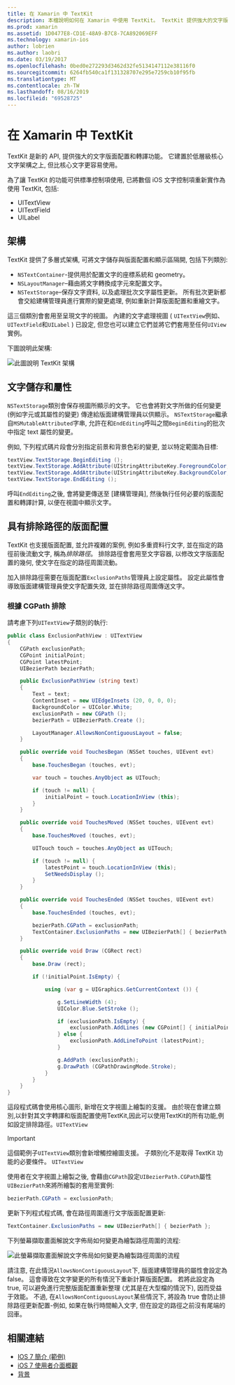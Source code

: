 ```yaml
---
title: 在 Xamarin 中 TextKit
description: 本檔說明如何在 Xamarin 中使用 TextKit。 TextKit 提供強大的文字版面配置和呈現功能。
ms.prod: xamarin
ms.assetid: 1D0477E8-CD1E-48A9-B7C8-7CA892069EFF
ms.technology: xamarin-ios
author: lobrien
ms.author: laobri
ms.date: 03/19/2017
ms.openlocfilehash: 0bed0e272293d3462d32fe5134147112e38116f0
ms.sourcegitcommit: 6264fb540ca1f131328707e295e7259cb10f95fb
ms.translationtype: MT
ms.contentlocale: zh-TW
ms.lasthandoff: 08/16/2019
ms.locfileid: "69528725"
---
```

# <a name="textkit-in-xamarinios"></a>在 Xamarin 中 TextKit

TextKit 是新的 API, 提供強大的文字版面配置和轉譯功能。 它建置於低層級核心文字架構之上, 但比核心文字更容易使用。

為了讓 TextKit 的功能可供標準控制項使用, 已將數個 iOS 文字控制項重新實作為使用 TextKit, 包括:

- UITextView
- UITextField
- UILabel

## <a name="architecture"></a>架構

TextKit 提供了多層式架構, 可將文字儲存與版面配置和顯示區隔開, 包括下列類別:

- `NSTextContainer`-提供用於配置文字的座標系統和 geometry。
- `NSLayoutManager`–藉由將文字轉換成字元來配置文字。 
- `NSTextStorage`–保存文字資料, 以及處理批次文字屬性更新。 所有批次更新都會交給建構管理員進行實際的變更處理, 例如重新計算版面配置和重繪文字。


這三個類別會套用至呈現文字的視圖。 內建的文字處理視圖 ( `UITextView`例如、 `UITextField`和`UILabel` ) 已設定, 但您也可以建立它們並將它們套用至任何`UIView`實例。

下圖說明此架構:

 ![](textkit-images/textkitarch.png "此圖說明 TextKit 架構")

## <a name="text-storage-and-attributes"></a>文字儲存和屬性

`NSTextStorage`類別會保存視圖所顯示的文字。 它也會將對文字所做的任何變更 (例如字元或其屬性的變更) 傳達給版面建構管理員以供顯示。 `NSTextStorage`繼承自`MSMutableAttributed`字串, 允許在和`EndEditing`呼叫之間`BeginEditing`的批次中指定 text 屬性的變更。

例如, 下列程式碼片段會分別指定前景和背景色彩的變更, 並以特定範圍為目標:

```csharp
textView.TextStorage.BeginEditing ();
textView.TextStorage.AddAttribute(UIStringAttributeKey.ForegroundColor, UIColor.Green, new NSRange(200, 400));
textView.TextStorage.AddAttribute(UIStringAttributeKey.BackgroundColor, UIColor.Black, new NSRange(210, 300));
textView.TextStorage.EndEditing ();
```

呼叫`EndEditing`之後, 會將變更傳送至 [建構管理員], 然後執行任何必要的版面配置和轉譯計算, 以便在視圖中顯示文字。

## <a name="layout-with-exclusion-path"></a>具有排除路徑的版面配置

TextKit 也支援版面配置, 並允許複雜的案例, 例如多重資料行文字, 並在指定的路徑前後流動文字, 稱為*排除路徑*。 排除路徑會套用至文字容器, 以修改文字版面配置的幾何, 使文字在指定的路徑周圍流動。

加入排除路徑需要在版面配置`ExclusionPaths`管理員上設定屬性。 設定此屬性會導致版面建構管理員使文字配置失效, 並在排除路徑周圍傳送文字。

### <a name="exclusion-based-on-a-cgpath"></a>根據 CGPath 排除

請考慮下列`UITextView`子類別的執行:

```csharp
public class ExclusionPathView : UITextView
{
    CGPath exclusionPath;
    CGPoint initialPoint;
    CGPoint latestPoint;
    UIBezierPath bezierPath;

    public ExclusionPathView (string text)
    {
        Text = text;
        ContentInset = new UIEdgeInsets (20, 0, 0, 0);
        BackgroundColor = UIColor.White;
        exclusionPath = new CGPath ();
        bezierPath = UIBezierPath.Create ();

        LayoutManager.AllowsNonContiguousLayout = false;
    }

    public override void TouchesBegan (NSSet touches, UIEvent evt)
    {
        base.TouchesBegan (touches, evt);

        var touch = touches.AnyObject as UITouch;

        if (touch != null) {
            initialPoint = touch.LocationInView (this);
        }
    }

    public override void TouchesMoved (NSSet touches, UIEvent evt)
    {
        base.TouchesMoved (touches, evt);

        UITouch touch = touches.AnyObject as UITouch;

        if (touch != null) {
            latestPoint = touch.LocationInView (this);
            SetNeedsDisplay ();
        }
    }

    public override void TouchesEnded (NSSet touches, UIEvent evt)
    {
        base.TouchesEnded (touches, evt);

        bezierPath.CGPath = exclusionPath;
        TextContainer.ExclusionPaths = new UIBezierPath[] { bezierPath };
    }

    public override void Draw (CGRect rect)
    {
        base.Draw (rect);

        if (!initialPoint.IsEmpty) {

            using (var g = UIGraphics.GetCurrentContext ()) {

                g.SetLineWidth (4);
                UIColor.Blue.SetStroke ();

                if (exclusionPath.IsEmpty) {
                    exclusionPath.AddLines (new CGPoint[] { initialPoint, latestPoint });
                } else {
                    exclusionPath.AddLineToPoint (latestPoint);
                }

                g.AddPath (exclusionPath);
                g.DrawPath (CGPathDrawingMode.Stroke);
            }
        }
    }
}
```

這段程式碼會使用核心圖形, 新增在文字視圖上繪製的支援。 由於現在會建立類別,以針對其文字轉譯和版面配置使用TextKit,因此可以使用TextKit的所有功能,例如設定排除路徑。`UITextView`

> [!IMPORTANT]
> 這個範例子`UITextView`類別會新增觸控繪圖支援。 子類別化不是取得 TextKit 功能的必要條件。 `UITextView`



使用者在文字視圖上繪製之後, 會藉由`CGPath`設定`UIBezierPath.CGPath`屬性`UIBezierPath`來將所繪製的套用至實例:

```csharp
bezierPath.CGPath = exclusionPath;
```

更新下列程式程式碼, 會在路徑周圍進行文字版面配置更新:

```csharp
TextContainer.ExclusionPaths = new UIBezierPath[] { bezierPath };
```

下列螢幕擷取畫面解說文字佈局如何變更為繪製路徑周圍的流程:

<!-- ![](textkit-images/exclusionpath1.png "This screenshot illustrates how the text layout changes to flow around the drawn path")--> 
![](textkit-images/exclusionpath2.png "此螢幕擷取畫面解說文字佈局如何變更為繪製路徑周圍的流程")

請注意, 在此情況`AllowsNonContiguousLayout`下, 版面建構管理員的屬性會設定為 false。 這會導致在文字變更的所有情況下重新計算版面配置。 若將此設定為 true, 可以避免進行完整版面配置重新整理 (尤其是在大型檔的情況下), 因而受益于效能。 不過, 在`AllowsNonContiguousLayout`某些情況下, 將設為 true 會防止排除路徑更新配置-例如, 如果在執行時間輸入文字, 但在設定的路徑之前沒有尾端的回車。


## <a name="related-links"></a>相關連結

- [IOS 7 簡介 (範例)](https://docs.microsoft.com/samples/xamarin/ios-samples/introtoios7)
- [iOS 7 使用者介面概觀](~/ios/platform/introduction-to-ios7/ios7-ui.md)
- [背景](~/ios/app-fundamentals/backgrounding/index.md)
